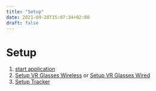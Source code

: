 ```yaml
---
title: "Setup"
date: 2021-09-28T15:07:34+02:00
draft: false
---
```


# Setup

1. [start application](setup/start-application)
2. [Setup VR Glasses Wireless](setup/setup-vr-glasses-wireless) or [Setup VR Glasses Wired](setup/setup-vr-glasses-wireless)
3. [Setup Tracker](setup/setup-tracker)
